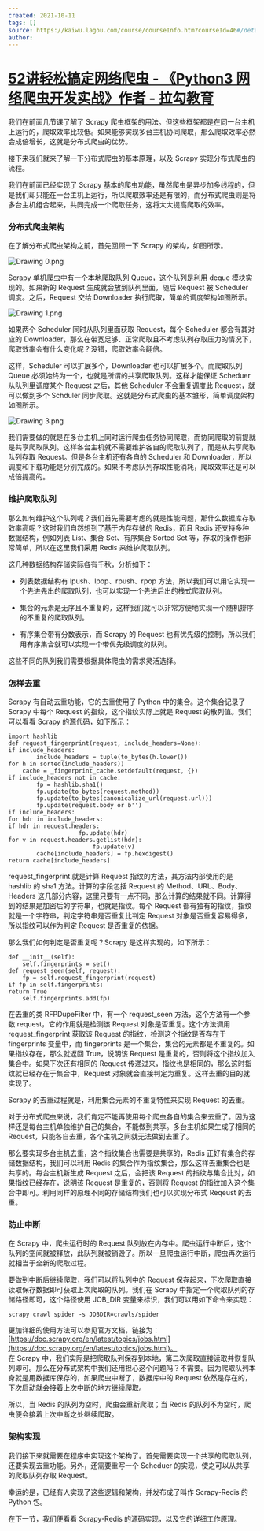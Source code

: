 ```yaml
---
created: 2021-10-11
tags: []
source: https://kaiwu.lagou.com/course/courseInfo.htm?courseId=46#/detail/pc?id=1661
author: 
---
```


# [52讲轻松搞定网络爬虫 - 《Python3 网络爬虫开发实战》作者 - 拉勾教育](https://kaiwu.lagou.com/course/courseInfo.htm?courseId=46#/detail/pc?id=1661)


我们在前面几节课了解了 Scrapy 爬虫框架的用法。但这些框架都是在同一台主机上运行的，爬取效率比较低。如果能够实现多台主机协同爬取，那么爬取效率必然会成倍增长，这就是分布式爬虫的优势。

接下来我们就来了解一下分布式爬虫的基本原理，以及 Scrapy 实现分布式爬虫的流程。

我们在前面已经实现了 Scrapy 基本的爬虫功能，虽然爬虫是异步加多线程的，但是我们却只能在一台主机上运行，所以爬取效率还是有限的，而分布式爬虫则是将多台主机组合起来，共同完成一个爬取任务，这将大大提高爬取的效率。

### 分布式爬虫架构

在了解分布式爬虫架构之前，首先回顾一下 Scrapy 的架构，如图所示。

![Drawing 0.png](https://s0.lgstatic.com/i/image/M00/36/9E/CgqCHl8X3v-ALLasAAJygBiwVD4562.png)

Scrapy 单机爬虫中有一个本地爬取队列 Queue，这个队列是利用 deque 模块实现的。如果新的 Request 生成就会放到队列里面，随后 Request 被 Scheduler 调度。之后，Request 交给 Downloader 执行爬取，简单的调度架构如图所示。

![Drawing 1.png](https://s0.lgstatic.com/i/image/M00/36/93/Ciqc1F8X3wqASz4bAAAu4I6VU_g788.png)

如果两个 Scheduler 同时从队列里面获取 Request，每个 Scheduler 都会有其对应的 Downloader，那么在带宽足够、正常爬取且不考虑队列存取压力的情况下，爬取效率会有什么变化呢？没错，爬取效率会翻倍。

这样，Scheduler 可以扩展多个，Downloader 也可以扩展多个。而爬取队列 Queue 必须始终为一个，也就是所谓的共享爬取队列。这样才能保证 Scheduer 从队列里调度某个 Request 之后，其他 Scheduler 不会重复调度此 Request，就可以做到多个 Schduler 同步爬取。这就是分布式爬虫的基本雏形，简单调度架构如图所示。

![Drawing 3.png](https://s0.lgstatic.com/i/image/M00/36/9E/CgqCHl8X3xOAIuL2AABY71AHaqQ611.png)

我们需要做的就是在多台主机上同时运行爬虫任务协同爬取，而协同爬取的前提就是共享爬取队列。这样各台主机就不需要维护各自的爬取队列了，而是从共享爬取队列存取 Request。但是各台主机还有各自的 Scheduler 和 Downloader，所以调度和下载功能是分别完成的。如果不考虑队列存取性能消耗，爬取效率还是可以成倍提高的。

### 维护爬取队列

那么如何维护这个队列呢？我们首先需要考虑的就是性能问题，那什么数据库存取效率高呢？这时我们自然想到了基于内存存储的 Redis，而且 Redis 还支持多种数据结构，例如列表 List、集合 Set、有序集合 Sorted Set 等，存取的操作也非常简单，所以在这里我们采用 Redis 来维护爬取队列。

这几种数据结构存储实际各有千秋，分析如下：

-   列表数据结构有 lpush、lpop、rpush、rpop 方法，所以我们可以用它实现一个先进先出的爬取队列，也可以实现一个先进后出的栈式爬取队列。
    
-   集合的元素是无序且不重复的，这样我们就可以非常方便地实现一个随机排序的不重复的爬取队列。
    
-   有序集合带有分数表示，而 Scrapy 的 Request 也有优先级的控制，所以我们用有序集合就可以实现一个带优先级调度的队列。
    

这些不同的队列我们需要根据具体爬虫的需求灵活选择。

### 怎样去重

Scrapy 有自动去重功能，它的去重使用了 Python 中的集合。这个集合记录了 Scrapy 中每个 Request 的指纹，这个指纹实际上就是 Request 的散列值。我们可以看看 Scrapy 的源代码，如下所示：

```
import hashlib
def request_fingerprint(request, include_headers=None):
if include_headers:
        include_headers = tuple(to_bytes(h.lower())
for h in sorted(include_headers))
    cache = _fingerprint_cache.setdefault(request, {})
if include_headers not in cache:
        fp = hashlib.sha1()
        fp.update(to_bytes(request.method))
        fp.update(to_bytes(canonicalize_url(request.url)))
        fp.update(request.body or b'')
if include_headers:
for hdr in include_headers:
if hdr in request.headers:
                    fp.update(hdr)
for v in request.headers.getlist(hdr):
                        fp.update(v)
        cache[include_headers] = fp.hexdigest()
return cache[include_headers]
```

request\_fingerprint 就是计算 Request 指纹的方法，其方法内部使用的是 hashlib 的 sha1 方法。计算的字段包括 Request 的 Method、URL、Body、Headers 这几部分内容，这里只要有一点不同，那么计算的结果就不同。计算得到的结果是加密后的字符串，也就是指纹。每个 Request 都有独有的指纹，指纹就是一个字符串，判定字符串是否重复比判定 Request 对象是否重复容易得多，所以指纹可以作为判定 Request 是否重复的依据。

那么我们如何判定是否重复呢？Scrapy 是这样实现的，如下所示：

```
def __init__(self):
    self.fingerprints = set()
def request_seen(self, request):
    fp = self.request_fingerprint(request)
if fp in self.fingerprints:
return True
    self.fingerprints.add(fp)
```

在去重的类 RFPDupeFilter 中，有一个 request\_seen 方法，这个方法有一个参数 request，它的作用就是检测该 Request 对象是否重复。这个方法调用 request\_fingerprint 获取该 Request 的指纹，检测这个指纹是否存在于 fingerprints 变量中，而 fingerprints 是一个集合，集合的元素都是不重复的。如果指纹存在，那么就返回 True，说明该 Request 是重复的，否则将这个指纹加入集合中。如果下次还有相同的 Request 传递过来，指纹也是相同的，那么这时指纹就已经存在于集合中，Request 对象就会直接判定为重复。这样去重的目的就实现了。

Scrapy 的去重过程就是，利用集合元素的不重复特性来实现 Request 的去重。

对于分布式爬虫来说，我们肯定不能再使用每个爬虫各自的集合来去重了。因为这样还是每台主机单独维护自己的集合，不能做到共享。多台主机如果生成了相同的 Request，只能各自去重，各个主机之间就无法做到去重了。

那么要实现多台主机去重，这个指纹集合也需要是共享的，Redis 正好有集合的存储数据结构，我们可以利用 Redis 的集合作为指纹集合，那么这样去重集合也是共享的。每台主机新生成 Request 之后，会把该 Request 的指纹与集合比对，如果指纹已经存在，说明该 Request 是重复的，否则将 Request 的指纹加入这个集合中即可。利用同样的原理不同的存储结构我们也可以实现分布式 Reqeust 的去重。

### 防止中断

在 Scrapy 中，爬虫运行时的 Request 队列放在内存中。爬虫运行中断后，这个队列的空间就被释放，此队列就被销毁了。所以一旦爬虫运行中断，爬虫再次运行就相当于全新的爬取过程。

要做到中断后继续爬取，我们可以将队列中的 Request 保存起来，下次爬取直接读取保存数据即可获取上次爬取的队列。我们在 Scrapy 中指定一个爬取队列的存储路径即可，这个路径使用 JOB\_DIR 变量来标识，我们可以用如下命令来实现：

```
scrapy crawl spider -s JOBDIR=crawls/spider
```

更加详细的使用方法可以参见官方文档，链接为：[https://doc.scrapy.org/en/latest/topics/jobs.html](https://doc.scrapy.org/en/latest/topics/jobs.html)。  
在 Scrapy 中，我们实际是把爬取队列保存到本地，第二次爬取直接读取并恢复队列即可。那么在分布式架构中我们还用担心这个问题吗？不需要。因为爬取队列本身就是用数据库保存的，如果爬虫中断了，数据库中的 Request 依然是存在的，下次启动就会接着上次中断的地方继续爬取。

所以，当 Redis 的队列为空时，爬虫会重新爬取；当 Redis 的队列不为空时，爬虫便会接着上次中断之处继续爬取。

### 架构实现

我们接下来就需要在程序中实现这个架构了。首先需要实现一个共享的爬取队列，还要实现去重功能。另外，还需要重写一个 Scheduer 的实现，使之可以从共享的爬取队列存取 Request。

幸运的是，已经有人实现了这些逻辑和架构，并发布成了叫作 Scrapy-Redis 的 Python 包。

在下一节，我们便看看 Scrapy-Redis 的源码实现，以及它的详细工作原理。
